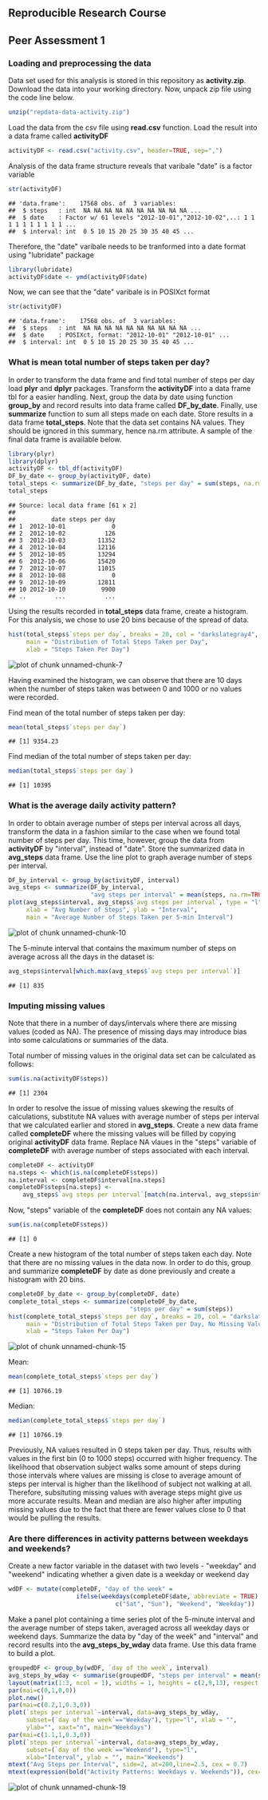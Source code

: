 ## Reproducible Research Course
## Peer Assessment 1

### Loading and preprocessing the data

Data set used for this analysis is stored in this repository as __activity.zip__. Download the data into your working directory. Now, unpack zip file using the code line below.


```r
unzip("repdata-data-activity.zip")
```

Load the data from the csv file using __read.csv__ function. Load the result into a data frame called __activityDF__

```r
activityDF <- read.csv("activity.csv", header=TRUE, sep=",")
```

Analysis of the data frame structure reveals that varibale "date" is a factor variable

```r
str(activityDF)
```

```
## 'data.frame':	17568 obs. of  3 variables:
##  $ steps   : int  NA NA NA NA NA NA NA NA NA NA ...
##  $ date    : Factor w/ 61 levels "2012-10-01","2012-10-02",..: 1 1 1 1 1 1 1 1 1 1 ...
##  $ interval: int  0 5 10 15 20 25 30 35 40 45 ...
```

Therefore, the "date" varibale needs to be tranformed into a date format using "lubridate" package

```r
library(lubridate)
activityDF$date <- ymd(activityDF$date)
```

Now, we can see that the "date" varibale is in POSIXct format

```r
str(activityDF)
```

```
## 'data.frame':	17568 obs. of  3 variables:
##  $ steps   : int  NA NA NA NA NA NA NA NA NA NA ...
##  $ date    : POSIXct, format: "2012-10-01" "2012-10-01" ...
##  $ interval: int  0 5 10 15 20 25 30 35 40 45 ...
```

### What is mean total number of steps taken per day?

In order to transform the data frame and find total number of steps per day load __plyr__ and __dplyr__ packages. Transform the __activityDF__ into a data frame tbl for a easier handling. Next, group the data by date using function __group_by__ and record results into data frame called __DF_by_date__. Finally, use __summarize__ function to sum all steps made on each date. Store results in a data frame __total_steps__. Note that the data set contains NA values. They should be ignored in this summary, hence na.rm attribute. A sample of the final data frame is available below.


```r
library(plyr)
library(dplyr)
activityDF <- tbl_df(activityDF)
DF_by_date <- group_by(activityDF, date)
total_steps <- summarize(DF_by_date, "steps per day" = sum(steps, na.rm=TRUE))
total_steps
```

```
## Source: local data frame [61 x 2]
## 
##          date steps per day
## 1  2012-10-01             0
## 2  2012-10-02           126
## 3  2012-10-03         11352
## 4  2012-10-04         12116
## 5  2012-10-05         13294
## 6  2012-10-06         15420
## 7  2012-10-07         11015
## 8  2012-10-08             0
## 9  2012-10-09         12811
## 10 2012-10-10          9900
## ..        ...           ...
```

Using the results recorded in __total_steps__ data frame, create a histogram. For this analysis, we chose to use 20 bins because of the spread of data.

```r
hist(total_steps$`steps per day`, breaks = 20, col = "darkslategray4",
     main = "Distribution of Total Steps Taken per Day",
     xlab = "Steps Taken Per Day")
```

![plot of chunk unnamed-chunk-7](figure/unnamed-chunk-7-1.png) 

Having examined the histogram, we can observe that there are 10 days when the number of steps taken was between 0 and 1000 or no values were recorded.

Find mean of the total number of steps taken per day:

```r
mean(total_steps$`steps per day`)
```

```
## [1] 9354.23
```

Find median of the total number of steps taken per day:

```r
median(total_steps$`steps per day`)
```

```
## [1] 10395
```

### What is the average daily activity pattern?

In order to obtain average number of steps per interval across all days, transform the data in a fashion similar to the case when we found total number of steps per day. This time, however, group the data from __activityDF__ by "interval", instead of "date". Store the summarized data in __avg_steps__ data frame. Use the line plot to graph average number of steps per interval.

```r
DF_by_interval <- group_by(activityDF, interval)
avg_steps <- summarize(DF_by_interval,
                       "avg steps per interval" = mean(steps, na.rm=TRUE))
plot(avg_steps$interval, avg_steps$`avg steps per interval`, type = "l",
     xlab = "Avg Number of Steps", ylab = "Interval",
     main = "Average Number of Steps Taken per 5-min Interval")
```

![plot of chunk unnamed-chunk-10](figure/unnamed-chunk-10-1.png) 

The 5-minute interval that contains the maximum number of steps on average across all the days in the dataset is:

```r
avg_steps$interval[which.max(avg_steps$`avg steps per interval`)]
```

```
## [1] 835
```

### Imputing missing values

Note that there in a number of days/intervals where there are missing values (coded as NA). The presence of missing days may introduce bias into some calculations or summaries of the data.

Total number of missing values in the original data set can be calculated as follows:

```r
sum(is.na(activityDF$steps))
```

```
## [1] 2304
```

In order to resolve the issue of missing values skewing the results of calculations, substitute NA values with average number of steps per interval that we calculated earlier and stored in __avg_steps__. Create a new data frame called __completeDF__ where the missing values will be filled by copying original __activityDF__ data frame. Replace NA vlaues in the "steps" variable of __completeDF__ with average number of steps associated with each interval.

```r
completeDF <- activityDF
na.steps <- which(is.na(completeDF$steps))
na.interval <- completeDF$interval[na.steps]
completeDF$steps[na.steps] <-
    avg_steps$`avg steps per interval`[match(na.interval, avg_steps$interval)]
```

Now, "steps" variable of the __completeDF__ does not contain any NA values:

```r
sum(is.na(completeDF$steps))
```

```
## [1] 0
```

Create a new histogram of the total number of steps taken each day. Note that there are no missing values in the data now. In order to do this, group and summarize __completeDF__ by date as done previously and create a histogram with 20 bins.

```r
completeDF_by_date <- group_by(completeDF, date)
complete_total_steps <- summarize(completeDF_by_date,
                                  "steps per day" = sum(steps))
hist(complete_total_steps$`steps per day`, breaks = 20, col = "darkslategray4",
     main = "Distribution of Total Steps Taken per Day, No Missing Values",
     xlab = "Steps Taken Per Day")
```

![plot of chunk unnamed-chunk-15](figure/unnamed-chunk-15-1.png) 

Mean:

```r
mean(complete_total_steps$`steps per day`)
```

```
## [1] 10766.19
```

Median:

```r
median(complete_total_steps$`steps per day`)
```

```
## [1] 10766.19
```

Previously, NA values resulted in 0 steps taken per day. Thus, results with values in the first bin (0 to 1000 steps) occurred with higher frequency. The likelihood that observation subject walks some amount of steps during those intervals where values are missing is close to average amount of steps per interval is higher than the likelihood of subject not walking at all. Therefore, subsituting missing values with average steps might give us more accurate results. Mean and median are also higher after imputing missing values due to the fact that there are fewer values close to 0 that would be pulling the results.

### Are there differences in activity patterns between weekdays and weekends?

Create a new factor variable in the dataset with two levels - "weekday" and "weekend" indicating whether a given date is a weekday or weekend day

```r
wdDF <- mutate(completeDF, "day of the week" =
                   ifelse(weekdays(completeDF$date, abbreviate = TRUE) %in%
                              c("Sat", "Sun"), "Weekend", "Weekday"))
```

Make a panel plot containing a time series plot of the 5-minute interval and the average number of steps taken, averaged across all weekday days or weekend days. Summarize the data by "day of the week" and "interval" and record results into the __avg_steps_by_wday__ data frame. Use this data frame to build a plot.

```r
groupedDF <- group_by(wdDF, `day of the week`, interval)
avg_steps_by_wday <- summarise(groupedDF, "steps per interval" = mean(steps))
layout(matrix(1:3, ncol = 1), widths = 1, heights = c(2,9,13), respect = FALSE)
par(mai=c(0,1,0,0))
plot.new()
par(mai=c(0.2,1,0.3,0))
plot(`steps per interval`~interval, data=avg_steps_by_wday,
     subset=(`day of the week`=="Weekday"), type="l", xlab = "",
     ylab="", xaxt="n", main="Weekdays")
par(mai=c(1.1,1,0.3,0))
plot(`steps per interval`~interval, data=avg_steps_by_wday,
     subset=(`day of the week`=="Weekend"), type="l",
     xlab="Interval", ylab = "", main="Weekends")
mtext("Avg Steps per Interval", side=2, at=200,line=2.5, cex = 0.7)
mtext(expression(bold("Activity Patterns: Weekdays v. Weekends")), cex=1.5, side=3, at=1200,line=22)
```

![plot of chunk unnamed-chunk-19](figure/unnamed-chunk-19-1.png) 
